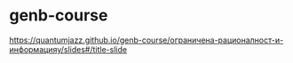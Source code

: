 # genb-course

https://quantumjazz.github.io/genb-course/ограничена-рационалност-и-информацияy/slides#/title-slide
